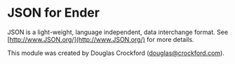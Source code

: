 JSON for Ender
==============

JSON is a light-weight, language independent, data interchange format.
See [http://www.JSON.org/](http://www.JSON.org/) for more details.

This module was created by Douglas Crockford (douglas@crockford.com).